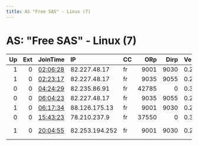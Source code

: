 ```yaml
---
title: AS "Free SAS" - Linux (7)
---
```


# AS: "Free SAS" - Linux (7)

|   Up |   Ext | JoinTime                                                                                            | IP             | CC   |   ORp |   Dirp | Version   | Contact                      | Nickname      |   eFamMembers |
|-----:|------:|:----------------------------------------------------------------------------------------------------|:---------------|:-----|------:|-------:|:----------|:-----------------------------|:--------------|--------------:|
|    1 |     0 | [02:06:28](https://metrics.torproject.org/rs.html#details/336078E68AFE7DA52CD967D32A67C6D638612535) | 82.227.48.17   | fr   |  9001 |   9030 | 0.2.9.14  | snoo@arthurisfine.fr         | RASPBOX       |             1 |
|    1 |     0 | [02:23:17](https://metrics.torproject.org/rs.html#details/9B3BD5C99183110F447670A26C52A94DB8FD9B67) | 82.227.48.17   | fr   |  9035 |   9055 | 0.2.9.14  | snoo@arthurisfine.fr         | THOR          |             1 |
|    0 |     0 | [04:24:29](https://metrics.torproject.org/rs.html#details/EDDAD2E043E7784146A01EB17D03CCF65590619F) | 82.235.86.91   | fr   | 42785 |      0 | 0.3.1.10  | None                         | UbuntuCore212 |             1 |
|    0 |     0 | [06:04:23](https://metrics.torproject.org/rs.html#details/93C6BE420FBD2327DB591A372C58807BB788D79C) | 82.227.48.17   | fr   |  9035 |   9055 | 0.2.9.14  | snoo@arthurisfine.fr         | THOR          |             1 |
|    1 |     0 | [06:17:34](https://metrics.torproject.org/rs.html#details/6184247D0DCAEE1E9E316A9C3CF1D5713BB77D8D) | 88.126.175.13  | fr   |  9001 |   9030 | 0.2.9.14  | popayann@protonmail.com      | raspfrcontrib |             1 |
|    0 |     0 | [15:43:23](https://metrics.torproject.org/rs.html#details/16836C37EC5C739D6717DBD6BDC623191A34499E) | 78.210.237.9   | fr   | 37550 |      0 | 0.3.1.10  | None                         | UbuntuCore212 |             1 |
|    1 |     0 | [20:04:55](https://metrics.torproject.org/rs.html#details/8C3E6058E767CB11F9CD205FDF0E2906C83BA923) | 82.253.194.252 | fr   |  9001 |   9030 | 0.2.9.14  | houmgabot &lt;houmgabot AT p | houmgabot     |             1 |
